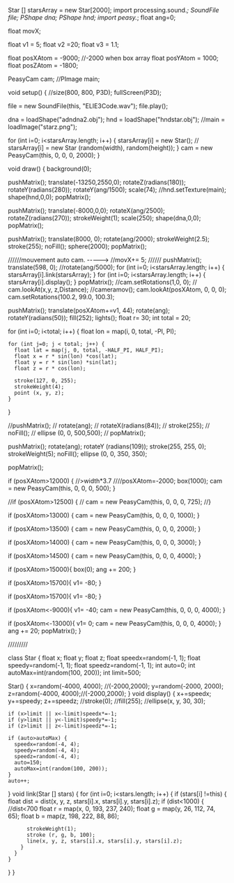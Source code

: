 Star [] starsArray = new Star[2000];
import processing.sound.*;
SoundFile file;
PShape dna;
PShape hnd;
import peasy.*;
float ang=0;

float movX;

float v1 = 5;
float v2 =20;
float v3 = 1.1;

float posXAtom = -9000; //-2000 when box array
float posYAtom = 1000;
float posZAtom = -1800;

PeasyCam cam;
//PImage main;

void setup() {
  //size(800, 800, P3D);
  fullScreen(P3D);

  file = new SoundFile(this, "ELIE3Code.wav");
  file.play();

  dna = loadShape("adndna2.obj");
  hnd = loadShape("hndstar.obj");
  //main = loadImage("starz.png");

  for (int i=0; i<starsArray.length; i++) {
    starsArray[i] = new Star();
    // starsArray[i] = new Star (random(width), random(height));
  }
  cam = new PeasyCam(this, 0, 0, 0, 2000);
}


void draw() {
  background(0);
  
  pushMatrix();
  translate(-13250,2550,0);
  rotateZ(radians(180));
  rotateY(radians(280));
  rotateY(ang/1500);
  scale(74);
  //hnd.setTexture(main);
  shape(hnd,0,0);
  popMatrix();

  pushMatrix();
  translate(-8000,0,0);
  rotateX(ang/2500);
  rotateZ(radians(270));
  strokeWeight(1);
  scale(250);
    shape(dna,0,0);
    popMatrix();

  pushMatrix();
  translate(8000, 0);
  rotate(ang/2000);
  strokeWeight(2.5);
  stroke(255);
  noFill();
  sphere(2000);
  popMatrix();

  //////mouvement auto cam. ----->
  //movX+= 5;
  //////
  pushMatrix();
  translate(598, 0);
  //rotate(ang/5000);
  for (int i=0; i<starsArray.length; i++) {
    starsArray[i].link(starsArray);
  }
  for (int i=0; i<starsArray.length; i++) {
    starsArray[i].display();
  }
  popMatrix();
  //cam.setRotations(1,0, 0);
  // cam.lookAt(x,y, z,Distance);
  //cameramov();
  cam.lookAt(posXAtom, 0, 0, 0);
  cam.setRotations(100.2, 99.0, 100.3);

  pushMatrix();
  translate(posXAtom+=v1, 44);
  rotate(ang);
  rotateY(radians(50));
  fill(252);
  lights();
  float r= 30;
  int total = 20;

  for (int i=0; i<total; i++) {
    float lon = map(i, 0, total, -PI, PI);

    for (int j=0; j < total; j++) {
      float lat = map(j, 0, total, -HALF_PI, HALF_PI);
      float x = r * sin(lon) *cos(lat);
      float y = r * sin(lon) *sin(lat);
      float z = r * cos(lon);

      stroke(127, 0, 255);
      strokeWeight(4);
      point (x, y, z);
    }
  }


  //pushMatrix();
  //  rotate(ang);
  //  rotateX(radians(84));
  //  stroke(255);
  //  noFill();
  //  ellipse (0, 0, 500,500);
  //  popMatrix();

  pushMatrix();
  rotate(ang);
  rotateY (radians(109));
  stroke(255, 255, 0);
  strokeWeight(5);
  noFill();
  ellipse (0, 0, 350, 350);

  popMatrix();

  if (posXAtom>12000) { //>width*3.7
    ////posXAtom=-2000;
    box(1000);
    cam = new PeasyCam(this, 0, 0, 0, 500);
  }

  //if (posXAtom>12500) {
  //  cam = new PeasyCam(this, 0, 0, 0, 725);
  //}

  if (posXAtom>13000) {
    cam = new PeasyCam(this, 0, 0, 0, 1000);
  }

  if (posXAtom>13500) {
    cam = new PeasyCam(this, 0, 0, 0, 2000);
  }

  if (posXAtom>14000) {
    cam = new PeasyCam(this, 0, 0, 0, 3000);
  }

  if (posXAtom>14500) {
    cam = new PeasyCam(this, 0, 0, 0, 4000);
  }

if (posXAtom>15000){
  box(0);
  ang += 200;
}

 if (posXAtom>15700){
  v1= -80;
 }
 
 if (posXAtom>15700){
  v1= -80;
  }
  
 if (posXAtom<-9000){
  v1= -40;
  cam = new PeasyCam(this, 0, 0, 0, 4000);
 }
 
 if (posXAtom<-13000){
  v1= 0;
  cam = new PeasyCam(this, 0, 0, 0, 4000);
 }
  ang += 20;
  popMatrix();
}

/////////

class Star {
  float x;
  float y;
  float z;
  float speedx=random(-1, 1);
  float speedy=random(-1, 1);
  float speedz=random(-1, 1);
  int auto=0;
  int autoMax=int(random(100, 200));
  int limit=500;

  Star() {
    x=random(-4000, 4000); //(-2000,2000);
    y=random(-2000, 2000);
    z=random(-4000, 4000);//(-2000,2000);
  }
  void display() {
    x+=speedx;
    y+=speedy;
    z+=speedz;
    //stroke(0);
    //fill(255);
    //ellipse(x, y, 30, 30);

    if (x>limit || x<-limit)speedx*=-1;
    if (y>limit || y<-limit)speedy*=-1;
    if (z>limit || z<-limit)speedz*=-1;

    if (auto>autoMax) {
      speedx=random(-4, 4);
      speedy=random(-4, 4);
      speedz=random(-4, 4);
      auto=150;
      autoMax=int(random(100, 200));
    }
    auto++;
  }
  void link(Star [] stars) {
    for (int i=0; i<stars.length; i++) {
      if (stars[i] !=this) {
        float dist = dist(x, y, z, stars[i].x, stars[i].y, stars[i].z);
        if (dist<1000) {
          //dist<700
          float r = map(x, 0, 193, 237, 240);
          float g = map(y, 26, 112, 74, 65);
          float b = map(z, 198, 222, 88, 86);

          strokeWeight(1);
          stroke (r, g, b, 100);
          line(x, y, z, stars[i].x, stars[i].y, stars[i].z);
        }
      }
    }
  }
}